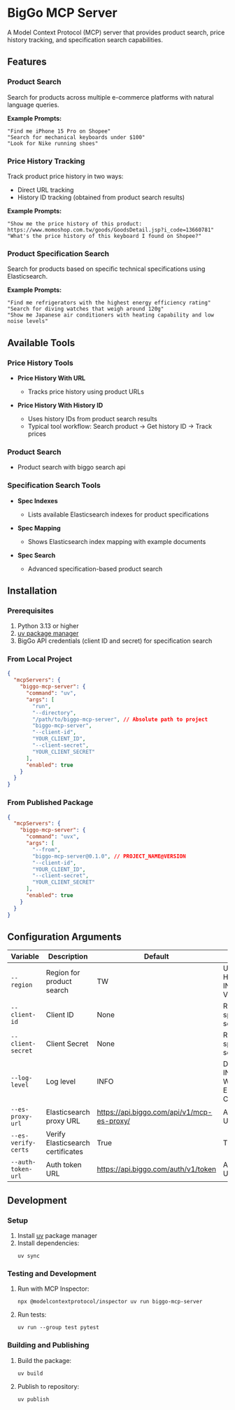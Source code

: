 # BigGo MCP Server

A Model Context Protocol (MCP) server that provides product search, price history tracking, and specification search capabilities.

## Features

### Product Search
Search for products across multiple e-commerce platforms with natural language queries.

**Example Prompts:**
```
"Find me iPhone 15 Pro on Shopee"
"Search for mechanical keyboards under $100"
"Look for Nike running shoes"
```

### Price History Tracking
Track product price history in two ways:
- Direct URL tracking
- History ID tracking (obtained from product search results)

**Example Prompts:**
```
"Show me the price history of this product: https://www.momoshop.com.tw/goods/GoodsDetail.jsp?i_code=13660781"
"What's the price history of this keyboard I found on Shopee?"
```

### Product Specification Search
Search for products based on specific technical specifications using Elasticsearch.

**Example Prompts:**
```
"Find me refrigerators with the highest energy efficiency rating"
"Search for diving watches that weigh around 120g"
"Show me Japanese air conditioners with heating capability and low noise levels"
```

## Available Tools

### Price History Tools
- **Price History With URL**
  - Tracks price history using product URLs

- **Price History With History ID**
  - Uses history IDs from product search results
  - Typical tool workflow: Search product -> Get history ID -> Track prices

### Product Search
- Product search with biggo search api

### Specification Search Tools
- **Spec Indexes**
  - Lists available Elasticsearch indexes for product specifications

- **Spec Mapping**
  - Shows Elasticsearch index mapping with example documents

- **Spec Search**
  - Advanced specification-based product search

## Installation

### Prerequisites
1. Python 3.13 or higher
2. [uv package manager](https://docs.astral.sh/uv/)
3. BigGo API credentials (client ID and secret) for specification search

### From Local Project
```json
{
  "mcpServers": {
    "biggo-mcp-server": {
      "command": "uv",
      "args": [
        "run",
        "--directory",
        "/path/to/biggo-mcp-server", // Absolute path to project
        "biggo-mcp-server",
        "--client-id",
        "YOUR_CLIENT_ID",
        "--client-secret",
        "YOUR_CLIENT_SECRET"
      ],
      "enabled": true
    }
  }
}
```

### From Published Package
```json
{
  "mcpServers": {
    "biggo-mcp-server": {
      "command": "uvx",
      "args": [
        "--from",
        "biggo-mcp-server@0.1.0", // PROJECT_NAME@VERSION
        "--client-id",
        "YOUR_CLIENT_ID",
        "--client-secret",
        "YOUR_CLIENT_SECRET"
      ],
      "enabled": true
    }
  }
}
```

## Configuration Arguments

| Variable            | Description                       | Default                                    | Choices                                    |
| ------------------- | --------------------------------- | ------------------------------------------ | ------------------------------------------ |
| `--region`          | Region for product search         | TW                                         | US, TW, JP, HK, SG, MY, IN, PH, TH, VN, ID |
| `--client-id`       | Client ID                         | None                                       | Required for specification search          |
| `--client-secret`   | Client Secret                     | None                                       | Required for specification search          |
| `--log-level`       | Log level                         | INFO                                       | DEBUG, INFO, WARNING, ERROR, CRITICAL      |
| `--es-proxy-url`    | Elasticsearch proxy URL           | https://api.biggo.com/api/v1/mcp-es-proxy/ | Any valid URL                              |
| `--es-verify-certs` | Verify Elasticsearch certificates | True                                       | True, False                                |
| `--auth-token-url`  | Auth token URL                    | https://api.biggo.com/auth/v1/token        | Any valid URL                              |
## Development

### Setup
1. Install [uv](https://docs.astral.sh/uv/) package manager
2. Install dependencies:
   ```
   uv sync
   ```

### Testing and Development
1. Run with MCP Inspector:
   ```
   npx @modelcontextprotocol/inspector uv run biggo-mcp-server
   ```

2. Run tests:
   ```
   uv run --group test pytest
   ```

### Building and Publishing
1. Build the package:
   ```
   uv build
   ```

2. Publish to repository:
   ```
   uv publish
   ```